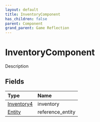 ```yaml
---
layout: default
title: InventoryComponent
has_children: false
parent: Component
grand_parent: Game Reflection
---
```

# InventoryComponent
Description 

## Fields
| Type | Name |
|:-------------|:--------------|
| [Inventory4](/game-reflection/components/inventory4.md) | inventory |
| [Entity](/game-reflection/classes/entity.md) | reference_entity |
